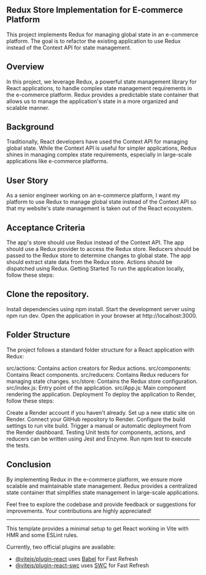 ## Redux Store Implementation for E-commerce Platform
This project implements Redux for managing global state in an e-commerce platform. The goal is to refactor the existing application to use Redux instead of the Context API for state management.

## Overview
In this project, we leverage Redux, a powerful state management library for React applications, to handle complex state management requirements in the e-commerce platform. Redux provides a predictable state container that allows us to manage the application's state in a more organized and scalable manner.

## Background
Traditionally, React developers have used the Context API for managing global state. While the Context API is useful for simpler applications, Redux shines in managing complex state requirements, especially in large-scale applications like e-commerce platforms.

## User Story
As a senior engineer working on an e-commerce platform, I want my platform to use Redux to manage global state instead of the Context API so that my website's state management is taken out of the React ecosystem.

## Acceptance Criteria
The app's store should use Redux instead of the Context API.
The app should use a Redux provider to access the Redux store.
Reducers should be passed to the Redux store to determine changes to global state.
The app should extract state data from the Redux store.
Actions should be dispatched using Redux.
Getting Started
To run the application locally, follow these steps:

## Clone the repository.
Install dependencies using npm install.
Start the development server using npm run dev.
Open the application in your browser at http://localhost:3000.

## Folder Structure
The project follows a standard folder structure for a React application with Redux:

src/actions: Contains action creators for Redux actions.
src/components: Contains React components.
src/reducers: Contains Redux reducers for managing state changes.
src/store: Contains the Redux store configuration.
src/index.js: Entry point of the application.
src/App.js: Main component rendering the application.
Deployment
To deploy the application to Render, follow these steps:

Create a Render account if you haven't already.
Set up a new static site on Render.
Connect your GitHub repository to Render.
Configure the build settings to run vite build.
Trigger a manual or automatic deployment from the Render dashboard.
Testing
Unit tests for components, actions, and reducers can be written using Jest and Enzyme. Run npm test to execute the tests.

## Conclusion
By implementing Redux in the e-commerce platform, we ensure more scalable and maintainable state management. Redux provides a centralized state container that simplifies state management in large-scale applications.

Feel free to explore the codebase and provide feedback or suggestions for improvements. Your contributions are highly appreciated!

- - - - - 

This template provides a minimal setup to get React working in Vite with HMR and some ESLint rules.

Currently, two official plugins are available:

- [@vitejs/plugin-react](https://github.com/vitejs/vite-plugin-react/blob/main/packages/plugin-react/README.md) uses [Babel](https://babeljs.io/) for Fast Refresh
- [@vitejs/plugin-react-swc](https://github.com/vitejs/vite-plugin-react-swc) uses [SWC](https://swc.rs/) for Fast Refresh
